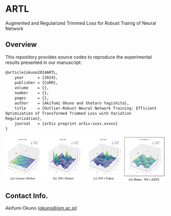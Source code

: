 # ARTL
Augmented and Regularized Trimmed Loss for Robust Trainig of Neural Network

## Overview
This repository provides source codes to reproduce the experimental results presented in our manuscript: 
```
@article{okuno2024ARTL,
    year      = {2024},
    publisher = {CoRR},
    volume    = {},
    number    = {},
    pages     = {},
    author    = {Akifumi Okuno and Shotaro Yagishita},
    title     = {Outlier-Robust Neural Network Training: Efficient Optimization of Transformed Trimmed Loss with Variation Regularization},
    journal   = {arXiv preprint arXiv:xxxx.xxxxx}
}
```
<img src="Illustration.png" width=700>

## Contact Info.
Akifumi Okuno (okuno@ism.ac.jp)

